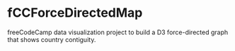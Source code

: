 # fCCForceDirectedMap
freeCodeCamp data visualization project to build a D3 force-directed graph that shows country contiguity.
